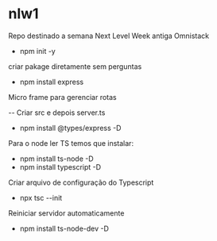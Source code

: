 # nlw1

Repo destinado a semana Next Level Week antiga Omnistack

- npm init -y

criar pakage diretamente sem perguntas

- npm install express

Micro frame para gerenciar rotas

-- Criar src e depois server.ts

- npm install @types/express -D

Para o node ler TS temos que instalar:

- npm install ts-node -D
- npm install typescript -D

Criar arquivo de configuração do Typescript

- npx tsc --init

Reiniciar servidor automaticamente

- npm install ts-node-dev -D
